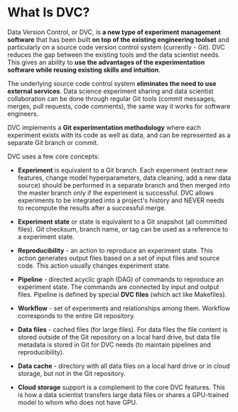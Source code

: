 # What Is DVC?

Data Version Control, or DVC, is **a new type of experiment management
software** that has been built **on top of the existing engineering toolset**
and particularly on a source code version control system (currently - Git). DVC
reduces the gap between the existing tools and the data scientist needs. This
gives an ability to **use the advantages of the experimentation software while
reusing existing skills and intuition**.

The underlying source code control system **eliminates the need to use external
services**. Data science experiment sharing and data scientist collaboration can
be done through regular Git tools (commit messages, merges, pull requests, code
comments), the same way it works for software engineers.

DVC implements a **Git experimentation methodology** where each experiment
exists with its code as well as data, and can be represented as a separate Git
branch or commit.

DVC uses a few core concepts:

- **Experiment** is equivalent to a Git branch. Each experiment (extract new
  features, change model hyperparameters, data cleaning, add a new data source)
  should be performed in a separate branch and then merged into the master branch
  only if the experiment is successful. DVC allows experiments to be integrated
  into a project's history and NEVER needs to recompute the results after a
  successful merge.

- **Experiment state** or state is equivalent to a Git snapshot (all committed
  files). Git checksum, branch name, or tag can be used as a reference to a
  experiment state.

- **Reproducibility** - an action to reproduce an experiment state. This action
  generates output files based on a set of input files and source code. This
  action usually changes experiment state.

- **Pipeline** - directed acyclic graph (DAG) of commands to reproduce an
  experiment state. The commands are connected by input and output files. Pipeline
  is defined by special **DVC files** (which act like Makefiles).

- **Workflow** - set of experiments and relationships among them. Workflow
  corresponds to the entire Git repository.

- **Data files** - cached files (for large files). For data files the file
  content is stored outside of the Git repository on a local hard drive, but data
  file metadata is stored in Git for DVC needs (to maintain pipelines and
  reproducibility).

- **Data cache** - directory with all data files on a local hard drive or in
  cloud storage, but not in the Git repository.

- **Cloud storage** support is a complement to the core DVC features. This is
  how a data scientist transfers large data files or shares a GPU-trained model
  to whom who does not have GPU.
